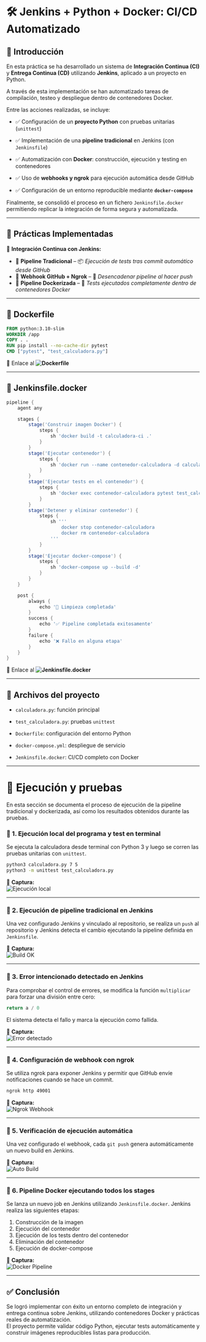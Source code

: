 # 🛠️ Jenkins + Python + Docker: CI/CD Automatizado

## 📖 Introducción

En esta práctica se ha desarrollado un sistema de **Integración Continua (CI)** y **Entrega Continua (CD)** utilizando **Jenkins**, aplicado a un proyecto en Python.  

A través de esta implementación se han automatizado tareas de compilación, testeo y despliegue dentro de contenedores Docker.

Entre las acciones realizadas, se incluye:

- ✅ Configuración de un **proyecto Python** con pruebas unitarias (`unittest`)

- ✅ Implementación de una **pipeline tradicional** en Jenkins (con `Jenkinsfile`)

- ✅ Automatización con **Docker**: construcción, ejecución y testing en contenedores

- ✅ Uso de **webhooks y ngrok** para ejecución automática desde GitHub

- ✅ Configuración de un entorno reproducible mediante **`docker-compose`**

Finalmente, se consolidó el proceso en un fichero `Jenkinsfile.docker` permitiendo replicar la integración de forma segura y automatizada.

---


## 📌 Prácticas Implementadas

📂 **Integración Continua con Jenkins:**
- 🔹 **Pipeline Tradicional** – 📦 *Ejecución de tests tras commit automático desde GitHub*
- 🔹 **Webhook GitHub + Ngrok** – 🔁 *Desencadenar pipeline al hacer push*
- 🔹 **Pipeline Dockerizada** – 🐳 *Tests ejecutados completamente dentro de contenedores Docker*

---

## 🔨 Dockerfile

```dockerfile
FROM python:3.10-slim
WORKDIR /app
COPY . .
RUN pip install --no-cache-dir pytest
CMD ["pytest", "test_calculadora.py"]
```

🧬 Enlace al **![Dockerfile](https://github.com/XaviGimReu/PPS-10836126/blob/main/template-main/RA5/RA5_1/Dockerfile)**

---

## 🧪 Jenkinsfile.docker

```groovy
pipeline {
    agent any

    stages {
        stage('Construir imagen Docker') {
            steps {
                sh 'docker build -t calculadora-ci .'
            }
        }
        stage('Ejecutar contenedor') {
            steps {
                sh 'docker run --name contenedor-calculadora -d calculadora-ci tail -f /dev/null'
            }
        }
        stage('Ejecutar tests en el contenedor') {
            steps {
                sh 'docker exec contenedor-calculadora pytest test_calculadora.py'
            }
        }
        stage('Detener y eliminar contenedor') {
            steps {
                sh '''
                    docker stop contenedor-calculadora
                    docker rm contenedor-calculadora
                '''
            }
        }
        stage('Ejecutar docker-compose') {
            steps {
                sh 'docker-compose up --build -d'
            }
        }
    }

    post {
        always {
            echo '🧹 Limpieza completada'
        }
        success {
            echo '✅ Pipeline completada exitosamente'
        }
        failure {
            echo '❌ Fallo en alguna etapa'
        }
    }
}
```

🧬 Enlace al **![Jenkinsfile.docker](https://github.com/XaviGimReu/PPS-10836126/blob/main/template-main/RA5/RA5_1/Jenkinsfile.docker)**

---

## 📂 Archivos del proyecto

- `calculadora.py`: función principal

- `test_calculadora.py`: pruebas `unittest`

- `Dockerfile`: configuración del entorno Python

- `docker-compose.yml`: despliegue de servicio

- `Jenkinsfile.docker`: CI/CD completo con Docker

---

# 🧪 Ejecución y pruebas

En esta sección se documenta el proceso de ejecución de la pipeline tradicional y dockerizada, así como los resultados obtenidos durante las pruebas.


### 🔹 1. Ejecución local del programa y test en terminal

Se ejecuta la calculadora desde terminal con Python 3 y luego se corren las pruebas unitarias con `unittest`.

```bash
python3 calculadora.py 7 5
python3 -m unittest test_calculadora.py
```

📸 **Captura:**  
![Ejecución local](assets/unittest_ok.png)

---

### 🔹 2. Ejecución de pipeline tradicional en Jenkins

Una vez configurado Jenkins y vinculado al repositorio, se realiza un `push` al repositorio y Jenkins detecta el cambio ejecutando la pipeline definida en `Jenkinsfile`.

📸 **Captura:**  
![Build OK](assets/build_ok.png)

---

### 🔹 3. Error intencionado detectado en Jenkins

Para comprobar el control de errores, se modifica la función `multiplicar` para forzar una división entre cero:

```python
return a / 0
```

El sistema detecta el fallo y marca la ejecución como fallida.

📸 **Captura:**  
![Error detectado](assets/build_fail_div0.png)

---

### 🔹 4. Configuración de webhook con ngrok

Se utiliza ngrok para exponer Jenkins y permitir que GitHub envíe notificaciones cuando se hace un commit.

```bash
ngrok http 49001
```

📸 **Captura:**  
![Ngrok Webhook](assets/ngrok_webhook.png)

---

### 🔹 5. Verificación de ejecución automática

Una vez configurado el webhook, cada `git push` genera automáticamente un nuevo build en Jenkins.

📸 **Captura:**  
![Auto Build](assets/build_auto_trigger.png)

---

### 🔹 6. Pipeline Docker ejecutando todos los stages

Se lanza un nuevo job en Jenkins utilizando `Jenkinsfile.docker`. Jenkins realiza las siguientes etapas:

1. Construcción de la imagen
2. Ejecución del contenedor
3. Ejecución de los tests dentro del contenedor
4. Eliminación del contenedor
5. Ejecución de docker-compose

📸 **Captura:**  
![Docker Pipeline](assets/docker_pipeline.png)


---

## ✅ Conclusión

Se logró implementar con éxito un entorno completo de integración y entrega continua sobre Jenkins, utilizando contenedores Docker y prácticas reales de automatización.  
El proyecto permite validar código Python, ejecutar tests automáticamente y construir imágenes reproducibles listas para producción.
